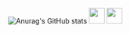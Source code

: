 ![Anurag's GitHub stats](https://github-readme-stats.vercel.app/api?username=lolrafael&show_icons=true&theme=dark)
<img height="32" width="32" src="https://cdn.jsdelivr.net/npm/simple-icons@v6/icons/youtube.svg" />
<img height="32" width="32" src="https://unpkg.com/simple-icons@v6/icons/twitter.svg" />
